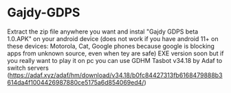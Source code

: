 # Gajdy-GDPS

Extract the zip file anywhere you want and instal "Gajdy GDPS beta 1.0.APK" on your android device (does not work if you have android 11+ on these devices: Motorola, Cat, Google phones because google is blocking apps from unknown source, even when tey are safe)
EXE version soon but if you really want to play it on pc you can use GDHM Tasbot v34.18 by Adaf to switch servers (https://adaf.xyz/adaf/hm/download/v34.18/b0fc84427313fb6168479888b3614da4f1004426987880ce5175a6d854069ed4/)
